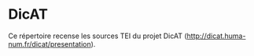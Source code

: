 # DicAT

Ce répertoire recense les sources TEI du projet DicAT (http://dicat.huma-num.fr/dicat/presentation).
